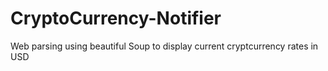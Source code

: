 # CryptoCurrency-Notifier
Web parsing using beautiful  Soup to display current cryptcurrency rates in USD
